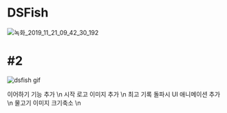 # DSFish


![녹화_2019_11_21_09_42_30_192](https://user-images.githubusercontent.com/54298426/69290921-d4757b80-0c44-11ea-98d4-eafcab88668c.gif)


#  #2
![dsfish gif](https://user-images.githubusercontent.com/54298426/72986065-b5ed5580-3e2a-11ea-9f81-42e0809c7955.gif)

이어하기 기능 추가 \n
시작 로고 이미지 추가 \n
최고 기록 돌파시 UI 애니메이션 추가 \n
물고기 이미지 크기축소 \n
